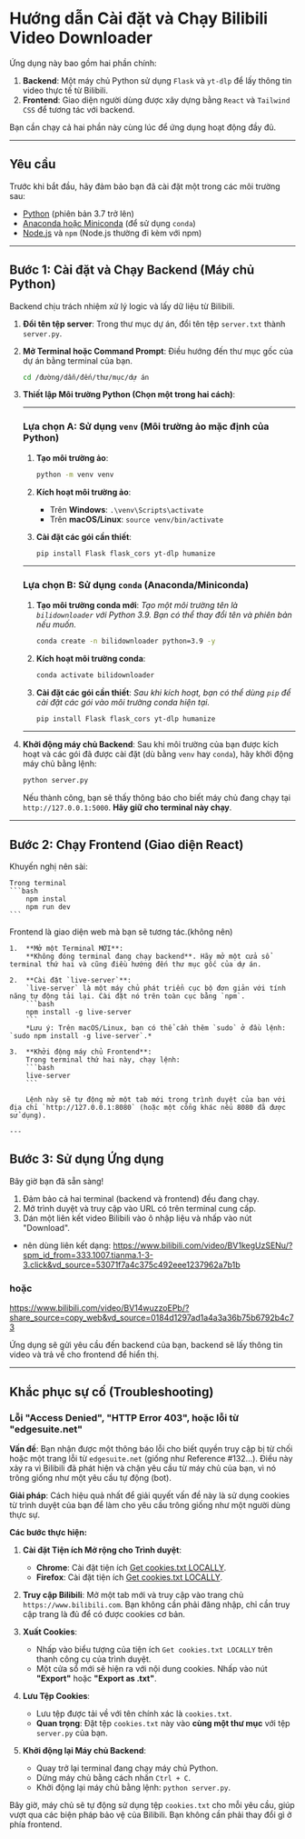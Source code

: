 # Hướng dẫn Cài đặt và Chạy Bilibili Video Downloader

Ứng dụng này bao gồm hai phần chính:
1.  **Backend**: Một máy chủ Python sử dụng `Flask` và `yt-dlp` để lấy thông tin video thực tế từ Bilibili.
2.  **Frontend**: Giao diện người dùng được xây dựng bằng `React` và `Tailwind CSS` để tương tác với backend.

Bạn cần chạy cả hai phần này cùng lúc để ứng dụng hoạt động đầy đủ.

---

## Yêu cầu
Trước khi bắt đầu, hãy đảm bảo bạn đã cài đặt một trong các môi trường sau:
-   [Python](https://www.python.org/downloads/) (phiên bản 3.7 trở lên)
-   [Anaconda hoặc Miniconda](https://docs.conda.io/projects/miniconda/en/latest/) (để sử dụng `conda`)
-   [Node.js](https://nodejs.org/) và `npm` (Node.js thường đi kèm với npm)

---

## Bước 1: Cài đặt và Chạy Backend (Máy chủ Python)

Backend chịu trách nhiệm xử lý logic và lấy dữ liệu từ Bilibili.

1.  **Đổi tên tệp server**:
    Trong thư mục dự án, đổi tên tệp `server.txt` thành `server.py`.

2.  **Mở Terminal hoặc Command Prompt**:
    Điều hướng đến thư mục gốc của dự án bằng terminal của bạn.
    ```bash
    cd /đường/dẫn/đến/thư/mục/dự án
    ```

3.  **Thiết lập Môi trường Python (Chọn một trong hai cách)**:

    ---
    ### Lựa chọn A: Sử dụng `venv` (Môi trường ảo mặc định của Python)

    1.  **Tạo môi trường ảo**:
        ```bash
        python -m venv venv
        ```
    2.  **Kích hoạt môi trường ảo**:
        -   Trên **Windows**: `.\venv\Scripts\activate`
        -   Trên **macOS/Linux**: `source venv/bin/activate`

    3.  **Cài đặt các gói cần thiết**:
        ```bash
        pip install Flask flask_cors yt-dlp humanize
        ```
    ---
    ### Lựa chọn B: Sử dụng `conda` (Anaconda/Miniconda)

    1.  **Tạo môi trường conda mới**:
        *Tạo một môi trường tên là `bilidownloader` với Python 3.9. Bạn có thể thay đổi tên và phiên bản nếu muốn.*
        ```bash
        conda create -n bilidownloader python=3.9 -y
        ```
    2.  **Kích hoạt môi trường conda**:
        ```bash
        conda activate bilidownloader
        ```
    3.  **Cài đặt các gói cần thiết**:
        *Sau khi kích hoạt, bạn có thể dùng `pip` để cài đặt các gói vào môi trường conda hiện tại.*
        ```bash
        pip install Flask flask_cors yt-dlp humanize
        ```
    ---

4.  **Khởi động máy chủ Backend**:
    Sau khi môi trường của bạn được kích hoạt và các gói đã được cài đặt (dù bằng `venv` hay `conda`), hãy khởi động máy chủ bằng lệnh:
    ```bash
    python server.py
    ```

    Nếu thành công, bạn sẽ thấy thông báo cho biết máy chủ đang chạy tại `http://127.0.0.1:5000`.
    **Hãy giữ cho terminal này chạy**.

---

## Bước 2: Chạy Frontend (Giao diện React)
Khuyến nghị nên sài:

    Trong terminal
    ```bash
        npm instal
        npm run dev
    ```

Frontend là giao diện web mà bạn sẽ tương tác.(không nên)

    1.  **Mở một Terminal MỚI**:
        **Không đóng terminal đang chạy backend**. Hãy mở một cửa sổ terminal thứ hai và cũng điều hướng đến thư mục gốc của dự án.

    2.  **Cài đặt `live-server`**:
        `live-server` là một máy chủ phát triển cục bộ đơn giản với tính năng tự động tải lại. Cài đặt nó trên toàn cục bằng `npm`.
        ```bash
        npm install -g live-server
        ```
        *Lưu ý: Trên macOS/Linux, bạn có thể cần thêm `sudo` ở đầu lệnh: `sudo npm install -g live-server`.*

    3.  **Khởi động máy chủ Frontend**:
        Trong terminal thứ hai này, chạy lệnh:
        ```bash
        live-server
        ```

        Lệnh này sẽ tự động mở một tab mới trong trình duyệt của bạn với địa chỉ `http://127.0.0.1:8080` (hoặc một cổng khác nếu 8080 đã được sử dụng).

    ---

## Bước 3: Sử dụng Ứng dụng

Bây giờ bạn đã sẵn sàng!
1.  Đảm bảo cả hai terminal (backend và frontend) đều đang chạy.
2.  Mở trình duyệt và truy cập vào URL có trên terminal cung cấp.
3.  Dán một liên kết video Bilibili vào ô nhập liệu và nhấp vào nút "Download".
* nên dùng liên kết dạng: https://www.bilibili.com/video/BV1kegUzSENu/?spm_id_from=333.1007.tianma.1-3-3.click&vd_source=53071f7a4c375c492eee1237962a7b1b
### hoặc ###
https://www.bilibili.com/video/BV14wuzzoEPb/?share_source=copy_web&vd_source=0184d1297ad1a4a3a36b75b6792b4c73

Ứng dụng sẽ gửi yêu cầu đến backend của bạn, backend sẽ lấy thông tin video và trả về cho frontend để hiển thị.

---

## Khắc phục sự cố (Troubleshooting)

### Lỗi "Access Denied", "HTTP Error 403", hoặc lỗi từ "edgesuite.net"

**Vấn đề**: Bạn nhận được một thông báo lỗi cho biết quyền truy cập bị từ chối hoặc một trang lỗi từ `edgesuite.net` (giống như Reference #132...). Điều này xảy ra vì Bilibili đã phát hiện và chặn yêu cầu từ máy chủ của bạn, vì nó trông giống như một yêu cầu tự động (bot).

**Giải pháp**: Cách hiệu quả nhất để giải quyết vấn đề này là sử dụng cookies từ trình duyệt của bạn để làm cho yêu cầu trông giống như một người dùng thực sự.

**Các bước thực hiện:**

1.  **Cài đặt Tiện ích Mở rộng cho Trình duyệt**:
    *   **Chrome**: Cài đặt tiện ích [Get cookies.txt LOCALLY](https://chrome.google.com/webstore/detail/get-cookiestxt-locally/cclelhbbjliilanildpfoflhodmceblm).
    *   **Firefox**: Cài đặt tiện ích [Get cookies.txt LOCALLY](https://addons.mozilla.org/en-US/firefox/addon/get-cookies-txt-locally/).

2.  **Truy cập Bilibili**:
    Mở một tab mới và truy cập vào trang chủ `https://www.bilibili.com`. Bạn không cần phải đăng nhập, chỉ cần truy cập trang là đủ để có được cookies cơ bản.

3.  **Xuất Cookies**:
    *   Nhấp vào biểu tượng của tiện ích `Get cookies.txt LOCALLY` trên thanh công cụ của trình duyệt.
    *   Một cửa sổ mới sẽ hiện ra với nội dung cookies. Nhấp vào nút **"Export"** hoặc **"Export as .txt"**.

4.  **Lưu Tệp Cookies**:
    *   Lưu tệp được tải về với tên chính xác là `cookies.txt`.
    *   **Quan trọng**: Đặt tệp `cookies.txt` này vào **cùng một thư mục** với tệp `server.py` của bạn.

5.  **Khởi động lại Máy chủ Backend**:
    *   Quay trở lại terminal đang chạy máy chủ Python.
    *   Dừng máy chủ bằng cách nhấn `Ctrl + C`.
    *   Khởi động lại máy chủ bằng lệnh: `python server.py`.

Bây giờ, máy chủ sẽ tự động sử dụng tệp `cookies.txt` cho mỗi yêu cầu, giúp vượt qua các biện pháp bảo vệ của Bilibili. Bạn không cần phải thay đổi gì ở phía frontend.

